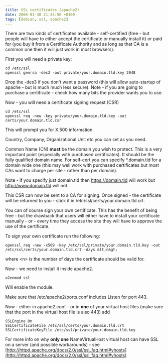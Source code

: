 ```yaml
---
title: SSL certificates (apache2)
date: 2006-01-30 21:34:50 +0100
tags: [debian, ssl, apache2]
---
```


There are two kinds of certificates available - self-certified (free - but people will have to either accept the certificate or manually install it) or paid for (you buy it from a Certificate Authority and as long as that CA is a common one then it will just work in most browsers).

First you will need a private key:

    cd /etc/ssl
    openssl genrsa -des3 -out private/your.domain.tld.key 2048

Drop the -des3 if you don't want a password (this will allow auto-startup of apache - but is much much less secure). Note - if you are going to purchase a certificate - check how many bits the provider wants you to use.

Now - you will need  a certificate signing request (CSR)

    cd /etc/ssl
    openssl req -new -key private/your.domain.tld.key -out certs/your.domain.tld.csr

This will prompt you for X.500 information.

Country, Company, Organizational Unit etc you can set as you need.

Common Name (CN) **must** be the domain you wish to protect. This is a very important point (especially with purchased certificates). It should be the fully qualified domain name. For self-cert you can specify *.domain.tld for a domain wide one (this may well work with purchased certificates but most CAs want to charge per site - rather than per domain).

Note - if you specify just domain.tld then https://domain.tld will work but http://www.domain.tld will not.

This CSR can now be sent to a CA for signing. Once signed - the certificate will be returned to you - stick it in /etc/ssl/certs/your.domain.tld.crt.

You can of course sign your own certificate.  This has the benefit of being free - but the drawback that users will either have to install your certificate manually - or - every time they access the site they will have to approve the use of the certificate.

To sign your own certificate run the following:

    openssl req -new -x509 -key /etc/ssl/private/your.domain.tld.key -out /etc/ssl/certs/your.domain.tld.crt -days &lt;n&gt;

where &lt;n&gt; is the number of days the certificate should be valid for.

Now - we need to install it inside apache2.

    a2enmod ssl

Will enable the module.

Make sure that /etc/apache2/ports.conf includes Listen for port 443.

Now - either in apache2.conf - or in **one** of your virtual host files (make sure that the port in the virtual host file is also 443) add

    SSLEngine On
    SSLCertificateFile /etc/ssl/certs/your.domain.tld.crt
    SSLCertificateKeyFile /etc/ssl/private/your.domain.tld.key

For more info on why **only one** NameVirtualHost virtual host can have SSL on a server (and possible workarounds) - see [http://httpd.apache.org/docs/2.0/ssl/ssl_faq.html#vhosts](http://httpd.apache.org/docs/2.0/ssl/ssl_faq.html#vhosts)
